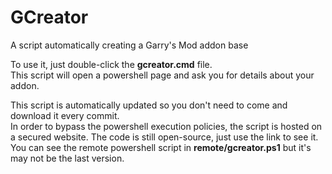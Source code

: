 # GCreator
A script automatically creating a Garry's Mod addon base

To use it, just double-click the **gcreator.cmd** file.  
This script will open a powershell page and ask you for details about your addon.

This script is automatically updated so you don't need to come and download it every commit.  
In order to bypass the powershell execution policies, the script is hosted on a secured website. The code is still open-source, just use the link to see it.
You can see the remote powershell script in **remote/gcreator.ps1** but it's may not be the last version.
